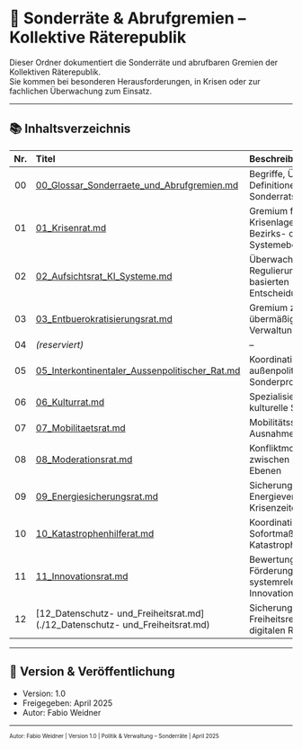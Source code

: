<!--
Autor: Fabio Weidner
Version: 1.0
Sektion: Politik & Verwaltung – Sonderräte
Veröffentlichung: April 2025
-->

# 🧭 Sonderräte & Abrufgremien – Kollektive Räterepublik

Dieser Ordner dokumentiert die Sonderräte und abrufbaren Gremien der Kollektiven Räterepublik.  
Sie kommen bei besonderen Herausforderungen, in Krisen oder zur fachlichen Überwachung zum Einsatz.

---

## 📚 Inhaltsverzeichnis

| Nr. | Titel | Beschreibung |
|:--:|:------|:-------------|
| 00 | [00_Glossar_Sonderraete_und_Abrufgremien.md](./00_Glossar_Sonderraete_und_Abrufgremien.md) | Begriffe, Überblick und Definitionen der Sonderratsstruktur |
| 01 | [01_Krisenrat.md](./01_Krisenrat.md) | Gremium für akute Krisenlagen auf Bezirks- oder Systemebene |
| 02 | [02_Aufsichtsrat_KI_Systeme.md](./02_Aufsichtsrat_KI_Systeme.md) | Überwachung und Regulierung von KI-basierten Entscheidungssystemen |
| 03 | [03_Entbuerokratisierungsrat.md](./03_Entbuerokratisierungsrat.md) | Gremium zur Reduktion übermäßiger Verwaltungslast |
| 04 | *(reserviert)* | – |
| 05 | [05_Interkontinentaler_Aussenpolitischer_Rat.md](./05_Interkontinentaler_Aussenpolitischer_Rat.md) | Koordination außenpolitischer Sonderprojekte |
| 06 | [06_Kulturrat.md](./06_Kulturrat.md) | Spezialisierter Rat für kulturelle Sonderlagen |
| 07 | [07_Mobilitaetsrat.md](./07_Mobilitaetsrat.md) | Mobilitätsstrategien in Ausnahmesituationen |
| 08 | [08_Moderationsrat.md](./08_Moderationsrat.md) | Konfliktmoderation zwischen politischen Ebenen |
| 09 | [09_Energiesicherungsrat.md](./09_Energiesicherungsrat.md) | Sicherung kritischer Energieversorgung in Krisenzeiten |
| 10 | [10_Katastrophenhilferat.md](./10_Katastrophenhilferat.md) | Koordination und Sofortmaßnahmen bei Katastrophen |
| 11 | [11_Innovationsrat.md](./11_Innovationsrat.md) | Bewertung und Förderung systemrelevanter Innovationen |
| 12 | [12_Datenschutz- und_Freiheitsrat.md](./12_Datenschutz- und_Freiheitsrat.md) | Sicherung der Freiheitsrechte im digitalen Raum |

---

## 🔖 Version & Veröffentlichung

- Version: 1.0  
- Freigegeben: April 2025  
- Autor: Fabio Weidner

---

<sub><sup>Autor: Fabio Weidner | Version 1.0 | Politik & Verwaltung – Sonderräte | April 2025</sup></sub>
